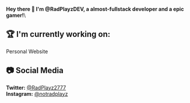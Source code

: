 **Hey there 👋 I'm @RadPlayzDEV, a almost-fullstack developer and a epic gamer!**\

## 🏆 I'm currently working on:
Personal Website

## 📷 Social Media
**Twitter:** [@RadPlayz2777](https://twitter.com/@RadPlayz2777)\
**Instagram:** [@notradplayz](https://www.instagram.com/notradplayz)


<!---
RadPlayzDEV/RadPlayzDEV is a ✨ special ✨ repository because its `README.md` (this file) appears on your GitHub profile.
You can click the Preview link to take a look at your changes.
--->
